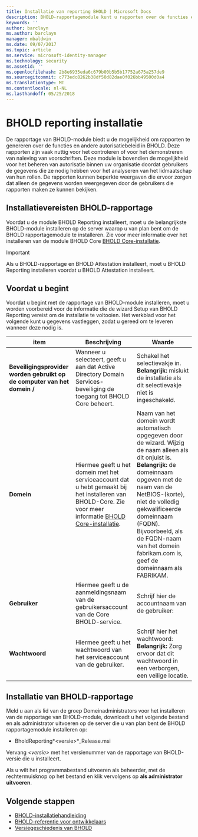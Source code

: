 ```yaml
---
title: Installatie van reporting BHOLD | Microsoft Docs
description: BHOLD-rapportagemodule kunt u rapporten over de functies en autorisatiebeleid genereren
keywords: ''
author: barclayn
ms.author: barclayn
manager: mbaldwin
ms.date: 09/07/2017
ms.topic: article
ms.service: microsoft-identity-manager
ms.technology: security
ms.assetid: ''
ms.openlocfilehash: 2b8e6935eda6c679b00b5b5b17752a675a257de9
ms.sourcegitcommit: c773edc8262b38df50d82dae0f026bb49500d0a4
ms.translationtype: MT
ms.contentlocale: nl-NL
ms.lasthandoff: 05/25/2018
---
```

# <a name="bhold-reporting-installation"></a>BHOLD reporting installatie

De rapportage van BHOLD-module biedt u de mogelijkheid om rapporten te genereren over de functies en andere autorisatiebeleid in BHOLD. Deze rapporten zijn vaak nuttig voor het controleren of voor het demonstreren van naleving van voorschriften. Deze module is bovendien de mogelijkheid voor het beheren van autorisatie binnen uw organisatie doordat gebruikers de gegevens die ze nodig hebben voor het analyseren van het lidmaatschap van hun rollen. De rapporten kunnen beperkte weergaven die ervoor zorgen dat alleen de gegevens worden weergegeven door de gebruikers die rapporten maken ze kunnen bekijken.

## <a name="bhold-reporting-installation-requirements"></a>Installatievereisten BHOLD-rapportage

Voordat u de module BHOLD Reporting installeert, moet u de belangrijkste BHOLD-module installeren op de server waarop u van plan bent om de BHOLD rapportagemodule te installeren. Zie voor meer informatie over het installeren van de module BHOLD Core [BHOLD Core-installatie](https://technet.microsoft.com/library/jj134095(v=ws.10).aspx).

>[!IMPORTANT]
Als u BHOLD-rapportage en BHOLD Attestation installeert, moet u BHOLD Reporting installeren voordat u BHOLD Attestation installeert.

## <a name="before-you-begin"></a>Voordat u begint

Voordat u begint met de rapportage van BHOLD-module installeren, moet u worden voorbereid voor de informatie die de wizard Setup van BHOLD Reporting vereist om de installatie te voltooien. Het werkblad voor het volgende kunt u gegevens vastleggen, zodat u gereed om te leveren wanneer deze nodig is.

| **item**                                    | **Beschrijving**                                                                                                                                                                                                           | **Waarde**                                                                                                                                                                                                                                                                                                            |
|---------------------------------------------|---------------------------------------------------------------------------------------------------------------------------------------------------------------------------------------------------------------------------|----------------------------------------------------------------------------------------------------------------------------------------------------------------------------------------------------------------------------------------------------------------------------------------------------------------------|
| **Beveiligingsprovider worden gebruikt op de computer van het domein /** | Wanneer u selecteert, geeft u aan dat Active Directory Domain Services-beveiliging de toegang tot BHOLD Core beheert.                                                                                                                | Schakel het selectievakje in. </br>**Belangrijk:** mislukt de installatie als dit selectievakje niet is ingeschakeld.                                                                                                                                                                                                                   |
| **Domein**                                  | Hiermee geeft u het domein met het serviceaccount dat u hebt gemaakt bij het installeren van BHOLD-Core. Zie voor meer informatie [BHOLD Core-installatie](https://technet.microsoft.com/library/jj134095(v=ws.10).aspx). | Naam van het domein wordt automatisch opgegeven door de wizard. Wijzig de naam alleen als dit onjuist is. **Belangrijk:** de domeinnaam opgeven met de naam van de NetBIOS-(korte), niet de volledig gekwalificeerde domeinnaam (FQDN). Bijvoorbeeld, als de FQDN-naam van het domein fabrikam.com is, geef de domeinnaam als FABRIKAM. |
| **Gebruiker**                                    | Hiermee geeft u de aanmeldingsnaam van de gebruikersaccount van de Core BHOLD-service.                                                                                                                                                          | Schrijf hier de accountnaam van de gebruiker:                                                                                                                                                                                                                                                                                    |
| **Wachtwoord**                                | Hiermee geeft u het wachtwoord van het serviceaccount van de gebruiker.                                                                                                                                                                       | Schrijf hier het wachtwoord: </br>**Belangrijk:** Zorg ervoor dat dit wachtwoord in een verborgen, een veilige locatie.                                                                                                                                                                                                                  |

## <a name="bhold-reporting-installation"></a>Installatie van BHOLD-rapportage

Meld u aan als lid van de groep Domeinadministrators voor het installeren van de rapportage van BHOLD-module, downloadt u het volgende bestand en als administrator uitvoeren op de server die u van plan bent de BHOLD rapportagemodule installeren op:

- BholdReporting*\<versie\>*\_Release.msi

Vervang *\<versie\>* met het versienummer van de rapportage van BHOLD-versie die u installeert.

Als u wilt het programmabestand uitvoeren als beheerder, met de rechtermuisknop op het bestand en klik vervolgens op **als administrator uitvoeren**.

## <a name="next-steps"></a>Volgende stappen

- [BHOLD-installatiehandleiding](bhold-installation-guide.md)
- [BHOLD-referentie voor ontwikkelaars](../reference/mim2016-bhold-developer-reference.md)
- [Versiegeschiedenis van BHOLD](../reference/version-bhold-history.md)